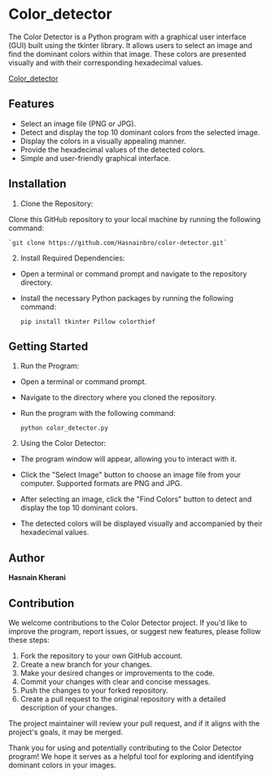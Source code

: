 # Color_detector
The Color Detector is a Python program with a graphical user interface (GUI) built using the tkinter library. It allows users to select an image and find the dominant colors within that image. These colors are presented visually and with their corresponding hexadecimal values.

[Color_detector](https://user-images.githubusercontent.com/88057665/236465575-9e4da5a5-e112-4b48-ae25-c8208ee21238.png)

## Features

* Select an image file (PNG or JPG).
* Detect and display the top 10 dominant colors from the selected image.
* Display the colors in a visually appealing manner.
* Provide the hexadecimal values of the detected colors.
* Simple and user-friendly graphical interface.

## Installation

1. Clone the Repository:

  Clone this GitHub repository to your local machine by running the following command:
    
    `git clone https://github.com/Hasnainbro/color-detector.git`

2. Install Required Dependencies:

  * Open a terminal or command prompt and navigate to the repository directory.

  * Install the necessary Python packages by running the following command:

    `pip install tkinter Pillow colorthief`

## Getting Started

1. Run the Program:

  * Open a terminal or command prompt.

  * Navigate to the directory where you cloned the repository.

  * Run the program with the following command:

      `python color_detector.py`

2. Using the Color Detector:

  * The program window will appear, allowing you to interact with it.

  * Click the "Select Image" button to choose an image file from your computer. Supported formats are PNG and JPG.

  * After selecting an image, click the "Find Colors" button to detect and display the top 10 dominant colors.

  * The detected colors will be displayed visually and accompanied by their hexadecimal values.

## Author

**Hasnain Kherani**

## Contribution 

We welcome contributions to the Color Detector project. If you'd like to improve the program, report issues, or suggest new features, please follow these steps:

1. Fork the repository to your own GitHub account.
2. Create a new branch for your changes.
3. Make your desired changes or improvements to the code.
4. Commit your changes with clear and concise messages.
5. Push the changes to your forked repository.
6. Create a pull request to the original repository with a detailed description of your changes.

The project maintainer will review your pull request, and if it aligns with the project's goals, it may be merged.

Thank you for using and potentially contributing to the Color Detector program! We hope it serves as a helpful tool for exploring and identifying dominant colors in your images.
